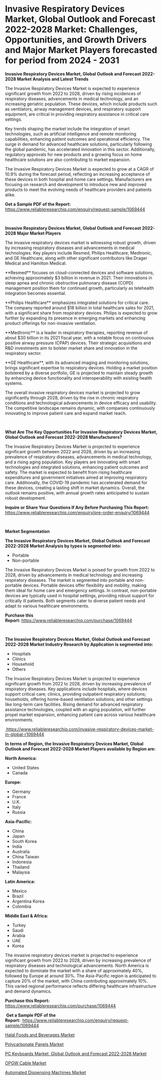 <p><h1>Invasive Respiratory Devices Market, Global Outlook and Forecast 2022-2028 Market: Challenges, Opportunities, and Growth Drivers and Major Market Players forecasted for period from 2024 - 2031</h1></p><p><strong>Invasive Respiratory Devices Market, Global Outlook and Forecast 2022-2028 Market Analysis and Latest Trends</strong></p>
<p><p>The Invasive Respiratory Devices Market is expected to experience significant growth from 2022 to 2028, driven by rising incidences of respiratory diseases, advancements in medical technology, and an increasing geriatric population. These devices, which include products such as ventilators, airway management devices, and respiratory support equipment, are critical in providing respiratory assistance in critical care settings.</p><p>Key trends shaping the market include the integration of smart technologies, such as artificial intelligence and remote monitoring capabilities, enhancing patient outcomes and operational efficiency. The surge in demand for advanced healthcare solutions, particularly following the global pandemic, has accelerated innovation in this sector. Additionally, regulatory approvals for new products and a growing focus on home healthcare solutions are also contributing to market expansion.</p><p>The Invasive Respiratory Devices Market is expected to grow at a CAGR of 10.9% during the forecast period, reflecting an increasing acceptance of these devices in both hospital and home care settings. Manufacturers are focusing on research and development to introduce new and improved products to meet the evolving needs of healthcare providers and patients alike.</p></p>
<p><strong>Get a Sample PDF of the Report:&nbsp;</strong> <a href="https://www.reliableresearchiq.com/enquiry/request-sample/1069444?utm_campaign=1755&utm_medium=2&utm_source=Github&utm_content=ia&utm_term=29102024&utm_id=invasive-respiratory-devices-market-global-outlook-and-forecast-2022-2028">https://www.reliableresearchiq.com/enquiry/request-sample/1069444</a></p>
<p>&nbsp;</p>
<p><strong>Invasive Respiratory Devices Market, Global Outlook and Forecast 2022-2028 Major Market Players</strong></p>
<p><p>The invasive respiratory devices market is witnessing robust growth, driven by increasing respiratory diseases and advancements in medical technologies. Key players include Resmed, Philips Healthcare, Medtronic, and GE Healthcare, along with other significant contributors like Drager Medical and Hamilton Medical.</p><p>**Resmed** focuses on cloud-connected devices and software solutions, achieving approximately $3 billion in revenue in 2021. Their innovations in sleep apnea and chronic obstructive pulmonary disease (COPD) management position them for continued growth, particularly as telehealth integration becomes essential.</p><p>**Philips Healthcare** emphasizes integrated solutions for critical care. The company reported around $18 billion in total healthcare sales for 2021, with a significant share from respiratory devices. Philips is expected to grow further by expanding its presence in emerging markets and enhancing product offerings for non-invasive ventilation.</p><p>**Medtronic** is a leader in respiratory therapies, reporting revenue of about $30 billion in its 2021 fiscal year, with a notable focus on continuous positive airway pressure (CPAP) devices. Their strategic acquisitions and R&D investments aim to bolster market share and innovation in the respiratory sector.</p><p>**GE Healthcare**, with its advanced imaging and monitoring solutions, brings significant expertise to respiratory devices. Holding a market position bolstered by a diverse portfolio, GE is projected to maintain steady growth by enhancing device functionality and interoperability with existing health systems.</p><p>The overall invasive respiratory devices market is projected to grow significantly through 2028, driven by the rise in chronic respiratory conditions and technological advancements in device efficacy and usability. The competitive landscape remains dynamic, with companies continuously innovating to improve patient care and expand market reach.</p></p>
<p>&nbsp;</p>
<p><strong>What Are The Key Opportunities For Invasive Respiratory Devices Market, Global Outlook and Forecast 2022-2028 Manufacturers?</strong></p>
<p><p>The Invasive Respiratory Devices Market is projected to experience significant growth between 2022 and 2028, driven by an increasing prevalence of respiratory diseases, advancements in medical technology, and a rising aging population. Key players are innovating with smart technologies and integrated solutions, enhancing patient outcomes and safety. The market is expected to benefit from rising healthcare expenditures and government initiatives aimed at improving respiratory care. Additionally, the COVID-19 pandemic has accelerated demand for these devices, creating a lasting shift in market dynamics. Overall, the outlook remains positive, with annual growth rates anticipated to sustain robust development.</p></p>
<p><strong>Inquire or Share Your Questions If Any Before Purchasing This Report:</strong> <a href="https://www.reliableresearchiq.com/enquiry/pre-order-enquiry/1069444?utm_campaign=1755&utm_medium=2&utm_source=Github&utm_content=ia&utm_term=29102024&utm_id=invasive-respiratory-devices-market-global-outlook-and-forecast-2022-2028">https://www.reliableresearchiq.com/enquiry/pre-order-enquiry/1069444</a></p>
<p>&nbsp;</p>
<p><strong>Market Segmentation</strong></p>
<p><strong>The Invasive Respiratory Devices Market, Global Outlook and Forecast 2022-2028 Market Analysis by types is segmented into:</strong></p>
<p><ul><li>Portable</li><li>Non-portable</li></ul></p>
<p><p>The Invasive Respiratory Devices Market is poised for growth from 2022 to 2028, driven by advancements in medical technology and increasing respiratory diseases. The market is segmented into portable and non-portable devices. Portable devices offer flexibility and mobility, making them ideal for home care and emergency settings. In contrast, non-portable devices are typically used in hospital settings, providing robust support for critically ill patients. Both segments cater to diverse patient needs and adapt to various healthcare environments.</p></p>
<p><strong>Purchase this Report:&nbsp;</strong><a href="https://www.reliableresearchiq.com/purchase/1069444?utm_campaign=1755&utm_medium=2&utm_source=Github&utm_content=ia&utm_term=29102024&utm_id=invasive-respiratory-devices-market-global-outlook-and-forecast-2022-2028">https://www.reliableresearchiq.com/purchase/1069444</a></p>
<p>&nbsp;</p>
<p><strong>The Invasive Respiratory Devices Market, Global Outlook and Forecast 2022-2028 Market Industry Research by Application is segmented into:</strong></p>
<p><ul><li>Hospitals</li><li>Clinics</li><li>Household</li><li>Others</li></ul></p>
<p><p>The Invasive Respiratory Devices Market is projected to experience significant growth from 2022 to 2028, driven by increasing prevalence of respiratory diseases. Key applications include hospitals, where devices support critical care; clinics, providing outpatient respiratory solutions; households, offering home-based ventilation solutions; and other settings like long-term care facilities. Rising demand for advanced respiratory assistance technologies, coupled with an aging population, will further propel market expansion, enhancing patient care across various healthcare environments.</p></p>
<p><a href="https://www.reliableresearchiq.com/invasive-respiratory-devices-market-in-global-r1069444?utm_campaign=1755&utm_medium=2&utm_source=Github&utm_content=ia&utm_term=29102024&utm_id=invasive-respiratory-devices-market-global-outlook-and-forecast-2022-2028">&nbsp;https://www.reliableresearchiq.com/invasive-respiratory-devices-market-in-global-r1069444</a></p>
<p><strong>In terms of Region, the Invasive Respiratory Devices Market, Global Outlook and Forecast 2022-2028 Market Players available by Region are:</strong></p>
<p>
    <p> <strong> North America: </strong>
        <ul>
            <li>United States</li>
            <li>Canada</li>
        </ul>
        </p> 
    <p> <strong> Europe: </strong>
        <ul>
            <li>Germany</li>
            <li>France</li>
            <li>U.K.</li>
            <li>Italy</li>
            <li>Russia</li>
        </ul>
        </p> 
    <p> <strong> Asia-Pacific: </strong>
        <ul>
            <li>China</li>
            <li>Japan</li>
            <li>South Korea</li>
            <li>India</li>
            <li>Australia</li>
            <li>China Taiwan</li>
            <li>Indonesia</li>
            <li>Thailand</li>
            <li>Malaysia</li>
        </ul>
        </p> 
    <p> <strong> Latin America: </strong>
        <ul>
            <li>Mexico</li>
            <li>Brazil</li>
            <li>Argentina Korea</li>
            <li>Colombia</li>
        </ul>
        </p> 
    <p> <strong> Middle East & Africa: </strong>
        <ul>
            <li>Turkey</li>
            <li>Saudi</li>
            <li>Arabia</li>
            <li>UAE</li>
            <li>Korea</li>
        </ul>
    </p>
    </p>
<p><p>The invasive respiratory devices market is projected to experience significant growth from 2022 to 2028, driven by increasing prevalence of respiratory diseases and technological advancements. North America is expected to dominate the market with a share of approximately 40%, followed by Europe at around 30%. The Asia-Pacific region is anticipated to capture 20% of the market, with China contributing approximately 10%. This varied regional performance reflects differing healthcare infrastructure and demand dynamics.</p></p>
<p><strong>Purchase this Report: </strong><a href="https://www.reliableresearchiq.com/purchase/1069444?utm_campaign=1755&utm_medium=2&utm_source=Github&utm_content=ia&utm_term=29102024&utm_id=invasive-respiratory-devices-market-global-outlook-and-forecast-2022-2028">https://www.reliableresearchiq.com/purchase/1069444</a></p>
<p>&nbsp;<strong>Get a Sample PDF of the Report:&nbsp;&nbsp;</strong><a href="https://www.reliableresearchiq.com/enquiry/request-sample/1069444?utm_campaign=1755&utm_medium=2&utm_source=Github&utm_content=ia&utm_term=29102024&utm_id=invasive-respiratory-devices-market-global-outlook-and-forecast-2022-2028">https://www.reliableresearchiq.com/enquiry/request-sample/1069444</a></p>
<p><strong></strong></p>
<p><p><a href="https://www.linkedin.com/pulse/insights-halal-foods-beverages-industry-market-financial-status-vjx7f?utm_campaign=1755&utm_medium=2&utm_source=Github&utm_content=ia&utm_term=29102024&utm_id=invasive-respiratory-devices-market-global-outlook-and-forecast-2022-2028">Halal Foods and Beverages Market</a></p><p><a href="https://www.linkedin.com/pulse/global-polycarbonate-panels-market-trends-insights-growth-opportunities-xzw3f?utm_campaign=1755&utm_medium=2&utm_source=Github&utm_content=ia&utm_term=29102024&utm_id=invasive-respiratory-devices-market-global-outlook-and-forecast-2022-2028">Polycarbonate Panels Market</a></p><p><a href="https://github.com/DRIVERKAPAUL/Market-Research-Report-List-1/blob/main/pc-keyboards-market-global-outlook-and-forecast-2022-2028-market.md?utm_campaign=1755&utm_medium=2&utm_source=Github&utm_content=ia&utm_term=29102024&utm_id=invasive-respiratory-devices-market-global-outlook-and-forecast-2022-2028">PC Keyboards Market, Global Outlook and Forecast 2022-2028 Market</a></p><p><a href="https://www.linkedin.com/pulse/opgw-cable-market-refracting-trends-consumer-behaviors-2024-2031-9zslc?utm_campaign=1755&utm_medium=2&utm_source=Github&utm_content=ia&utm_term=29102024&utm_id=invasive-respiratory-devices-market-global-outlook-and-forecast-2022-2028">OPGW Cable Market</a></p><p><a href="https://www.linkedin.com/pulse/global-automated-dispensing-machines-market-opportunities-tdfmc?utm_campaign=1755&utm_medium=2&utm_source=Github&utm_content=ia&utm_term=29102024&utm_id=invasive-respiratory-devices-market-global-outlook-and-forecast-2022-2028">Automated Dispensing Machines Market</a></p></p>